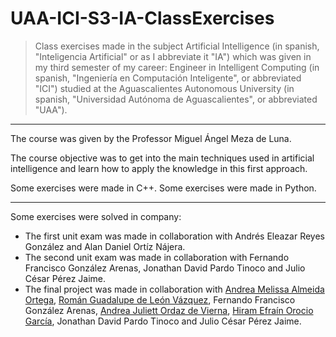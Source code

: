 # UAA-ICI-S3-IA-ClassExercises

> Class exercises made in the subject Artificial Intelligence (in spanish, "Inteligencia Artificial" or as I abbreviate it "IA") which was given in my third semester of my career: Engineer in Intelligent Computing (in spanish, "Ingeniería en Computación Inteligente", or abbreviated "ICI") studied at the Aguascalientes Autonomous University (in spanish, "Universidad Autónoma de Aguascalientes", or abbreviated "UAA").

---

The course was given by the Professor Miguel Ángel Meza de Luna.

The course objective was to get into the main techniques used in artificial intelligence and learn how to apply the knowledge in this first approach.

Some exercises were made in C++. Some exercises were made in Python.

---

Some exercises were solved in company:
- The first unit exam was made in collaboration with Andrés Eleazar Reyes González and Alan Daniel Ortíz Nájera.
- The second unit exam was made in collaboration with Fernando Francisco González Arenas, Jonathan David Pardo Tinoco and Julio César Pérez Jaime.
- The final project was made in collaboration with [Andrea Melissa Almeida Ortega](https://github.com/Melissa-AO), [Román Guadalupe de León Vázquez](https://github.com/RomanRJ), Fernando Francisco González Arenas, [Andrea Juliett Ordaz de Vierna](https://github.com/JuliettOrdaz99), [Hiram Efraín Orocio García](https://github.com/hiram57ef), Jonathan David Pardo Tinoco and Julio César Pérez Jaime.